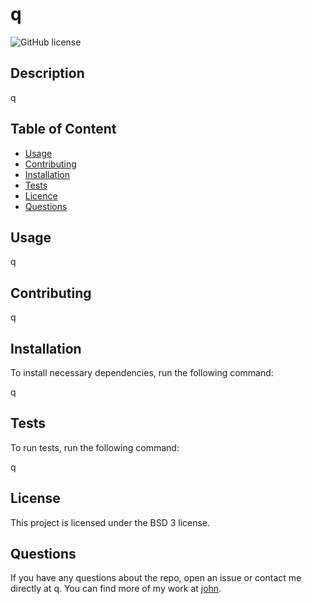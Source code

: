 

  # **q**

  ![GitHub license](https://img.shields.io/badge/license-BSD3-blue.svg)
  
  ## Description 
  q

  ## Table of Content

  * [Usage](#usage)
  * [Contributing](#contributing)
  * [Installation](#installation)
  * [Tests](#tests)
  * [Licence](#license)
  * [Questions](#questions)

  ## Usage

  q

  ## Contributing

  q

  ## Installation

  To install necessary dependencies, run the following command:

  q

  ## Tests

  To run tests, run the following command:
  
  q

  ## License

  This project is licensed under the BSD 3 license.

  ## Questions

  If you have any questions about the repo, open an issue or contact me directly at q. You can find more of my work at [john](https://github.com/john/).

